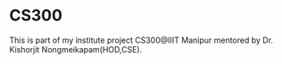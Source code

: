 # CS300
This is part of my institute project CS300@IIIT Manipur mentored by Dr. Kishorjit Nongmeikapam(HOD,CSE).
